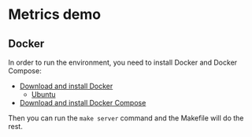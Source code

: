 # Metrics demo

## Docker

In order to run the environment, you need to install Docker and Docker Compose:

 * [Download and install Docker](https://www.docker.com/community-edition#/download)
   * [Ubuntu](https://docs.docker.com/install/linux/docker-ce/ubuntu/#install-from-a-package)
 * [Download and install Docker Compose](https://docs.docker.com/compose/install/)

Then you can run the `make server` command and the Makefile will do the rest.
